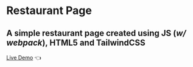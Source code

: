 # Restaurant Page
## A simple restaurant page created using JS (*w/ webpack*), HTML5 and TailwindCSS

[Live Demo](https://mosazghi.github.io/restaurant-page/) 👈
